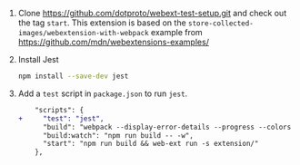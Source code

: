 1. Clone https://github.com/dotproto/webext-test-setup.git and check out the tag `start`. This extension is based on the `store-collected-images/webextension-with-webpack` example from https://github.com/mdn/webextensions-examples/

2. Install Jest

    ```bash
    npm install --save-dev jest
    ```

3. Add a `test` script in `package.json` to run `jest`.

    ```diff
        "scripts": {
    +     "test": "jest",
          "build": "webpack --display-error-details --progress --colors",
          "build:watch": "npm run build -- -w",
          "start": "npm run build && web-ext run -s extension/"
        },
    ```

